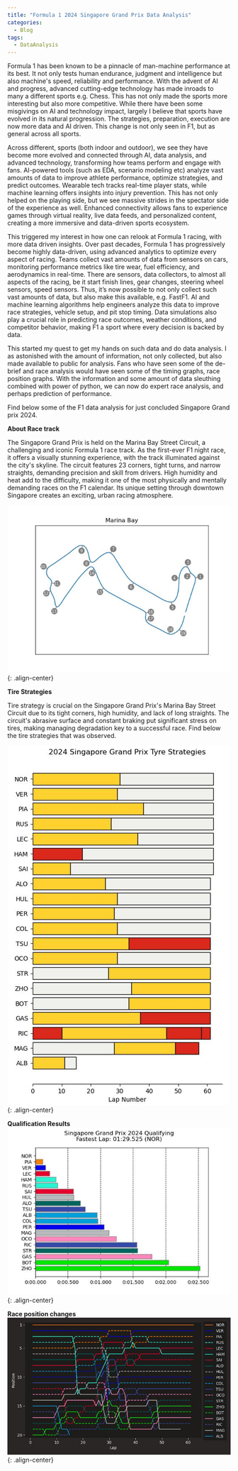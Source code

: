 ```yaml
---
title: "Formula 1 2024 Singapore Grand Prix Data Analysis"
categories:
  - Blog
tags:
  - DataAnalysis
---
```


Formula 1 has been known to be a pinnacle of man-machine performance at its best. It not only tests human endurance, judgment and intelligence but also machine's speed, reliability and performance.
With the advent of AI and progress, advanced cutting-edge technology has made inroads to many a different sports e.g. Chess. This has not only made the sports more interesting but also more competitive. While there have been some misgivings on AI and technology impact, largely I believe that sports have evolved in its natural progression. The strategies, preparation, execution are now more data and AI driven. This change is not only seen in F1, but as general across all sports.

Across different, sports (both indoor and outdoor), we see they have become more evolved and connected through AI, data analysis, and advanced technology, transforming how teams perform and engage with fans. AI-powered tools (such as EDA, scenario modeling etc) analyze vast amounts of data to improve athlete performance, optimize strategies, and predict outcomes. Wearable tech tracks real-time player stats, while machine learning offers insights into injury prevention. This has not only helped on the playing side, but we see massive strides in the spectator side of the experience as well. Enhanced connectivity allows fans to experience games through virtual reality, live data feeds, and personalized content, creating a more immersive and data-driven sports ecosystem.

This triggered my interest in how one can relook at Formula 1 racing, with more data driven insights. Over past decades, Formula 1 has progressively become highly data-driven, using advanced analytics to optimize every aspect of racing. Teams collect vast amounts of data from sensors on cars, monitoring performance metrics like tire wear, fuel efficiency, and aerodynamics in real-time. There are sensors, data collectors, to almost all aspects of the racing, be it start finish lines, gear changes, steering wheel sensors, speed sensors. Thus, it’s now possible to not only collect such vast amounts of data, but also make this available, e.g. FastF1. AI and machine learning algorithms help engineers analyze this data to improve race strategies, vehicle setup, and pit stop timing. Data simulations also play a crucial role in predicting race outcomes, weather conditions, and competitor behavior, making F1 a sport where every decision is backed by data.

This started my quest to get my hands on such data and do data analysis. I as astonished with the amount of information, not only collected, but also made available to public for analysis. Fans who have seen some of the de-brief and race analysis would have seen some of the timing graphs, race position graphs. With the information and some amount of data sleuthing combined with power of python, we can now do expert race analysis, and perhaps prediction of performance.

Find below some of the F1 data analysis for just concluded Singapore Grand prix 2024.

**About Race track**

The Singapore Grand Prix is held on the Marina Bay Street Circuit, a challenging and iconic Formula 1 race track. As the first-ever F1 night race, it offers a visually stunning experience, with the track illuminated against the city's skyline. The circuit features 23 corners, tight turns, and narrow straights, demanding precision and skill from drivers. High humidity and heat add to the difficulty, making it one of the most physically and mentally demanding races on the F1 calendar. Its unique setting through downtown Singapore creates an exciting, urban racing atmosphere.

![Singapore Race track](/assets/images/F1_2024_R18_SingaporeGP_RaceTrack.jpeg){: .align-center}

**Tire Strategies**

Tire strategy is crucial on the Singapore Grand Prix's Marina Bay Street Circuit due to its tight corners, high humidity, and lack of long straights. The circuit's abrasive surface and constant braking put significant stress on tires, making managing degradation key to a successful race.
Find below the tire strategies that was observed.

![Singapore Race track](/assets/images/F1_2024_R18_SingaporeGP_RaceTyreStrategies.jpeg){: .align-center}

**Qualification Results**
![Singapore Race track](/assets/images/F1_2024_R18_SingaporeGP_QualiResults.jpeg){: .align-center}

**Race position changes**
![Singapore Race track](/assets/images/F1_2024_R18_SingaporeGP_RacePositionChanges.jpeg){: .align-center}


